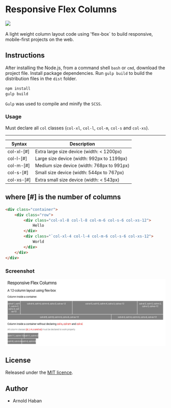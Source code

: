 # Responsive Flex Columns
![](https://img.shields.io/badge/version-1.1.0-green.svg)

A light weight column layout code using 'flex-box` to build responsive, mobile-first projects on the web.

## Instructions
  
After installing the Node.js, from a command shell `bash` or `cmd`, download the project file. Install package dependencies. Run `gulp build` to build the distribution files in the `dist` folder.

```bash
npm install
gulp build
```

`Gulp` was used to compile and minify the `SCSS`.

### Usage

Must declare all `col` classes (`col-xl`, `col-l`, `col-m`, `col-s` and `col-xs`).

----
| Syntax      | Description                                |
| ----------- | ------------------------------------------ |
| col-xl-[#]  | Extra large size device (width: < 1200px)  |
| col-l-[#]   | Large size device (width: 992px to 1199px) |
| col-m-[#]   | Medium size device (width: 768px to 991px) |
| col-s-[#]   | Small size device (width: 544px to 767px)  |
| col-xs-[#]  | Extra small size device (width: < 543px)   |
where [#] is the number of columns
----

```html
<div class="container">
    <div class="row">
        <div class="col-xl-8 col-l-8 col-m-6 col-s-6 col-xs-12">
            Hello
        </div>
        <div class="`col-xl-4 col-l-4 col-m-6 col-s-6 col-xs-12">
            World
        </div>
    </div>
</div>
```
### Screenshot

![](https://github.com/hsbyte/flex-columns/blob/master/.md/screenshot.jpg)

## License

Released under the [MIT licence](http://opensource.org/licenses/MIT).


## Author

- Arnold Haban
